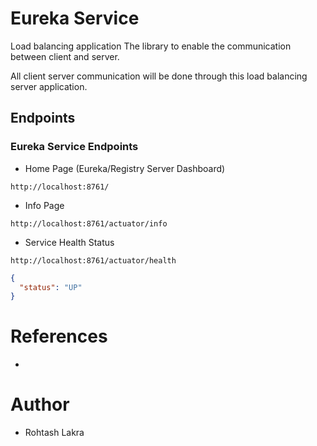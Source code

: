 # Eureka Service

Load balancing application
The library to enable the communication between client and server.

All client server communication will be done through this load balancing server application.

## Endpoints

### Eureka Service Endpoints

- Home Page (Eureka/Registry Server Dashboard)

```shell
http://localhost:8761/
```

- Info Page

```shell
http://localhost:8761/actuator/info
```

- Service Health Status

```shell
http://localhost:8761/actuator/health
```

```json
{
  "status": "UP"
}
```

# References
- 

# Author

- Rohtash Lakra
